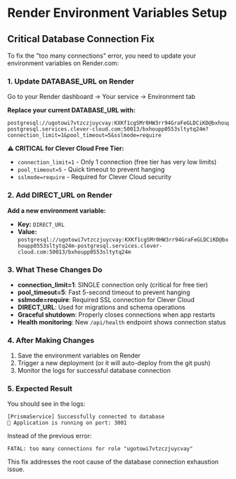 # Render Environment Variables Setup

## Critical Database Connection Fix

To fix the "too many connections" error, you need to update your environment variables on Render.com:

### 1. Update DATABASE_URL on Render

Go to your Render dashboard → Your service → Environment tab

**Replace your current DATABASE_URL with:**
```
postgresql://ugotowi7vtzczjuycvay:KXKf1cgSMr0HW3rr94GraFeGLDCiKD@bxhoupp0553sltytq24m-postgresql.services.clever-cloud.com:50013/bxhoupp0553sltytq24m?connection_limit=1&pool_timeout=5&sslmode=require
```

**⚠️ CRITICAL for Clever Cloud Free Tier:**
- `connection_limit=1` - Only 1 connection (free tier has very low limits)
- `pool_timeout=5` - Quick timeout to prevent hanging
- `sslmode=require` - Required for Clever Cloud security

### 2. Add DIRECT_URL on Render

**Add a new environment variable:**
- **Key:** `DIRECT_URL`
- **Value:** `postgresql://ugotowi7vtzczjuycvay:KXKf1cgSMr0HW3rr94GraFeGLDCiKD@bxhoupp0553sltytq24m-postgresql.services.clever-cloud.com:50013/bxhoupp0553sltytq24m`

### 3. What These Changes Do

- **connection_limit=1**: SINGLE connection only (critical for free tier)
- **pool_timeout=5**: Fast 5-second timeout to prevent hanging
- **sslmode=require**: Required SSL connection for Clever Cloud
- **DIRECT_URL**: Used for migrations and schema operations
- **Graceful shutdown**: Properly closes connections when app restarts
- **Health monitoring**: New `/api/health` endpoint shows connection status

### 4. After Making Changes

1. Save the environment variables on Render
2. Trigger a new deployment (or it will auto-deploy from the git push)
3. Monitor the logs for successful database connection

### 5. Expected Result

You should see in the logs:
```
[PrismaService] Successfully connected to database
🚀 Application is running on port: 3001
```

Instead of the previous error:
```
FATAL: too many connections for role "ugotowi7vtzczjuycvay"
```

This fix addresses the root cause of the database connection exhaustion issue.
